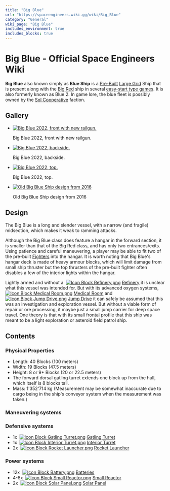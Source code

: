 ```yaml
---
title: "Big Blue"
url: "https://spaceengineers.wiki.gg/wiki/Big_Blue"
category: "General"
wiki_page: "Big Blue"
includes_environment: true
includes_blocks: true
---
```


# Big Blue - Official Space Engineers Wiki

**Big Blue** also known simply as **Blue Ship** is a [Pre-Built](https://spaceengineers.wiki.gg/wiki/Pre-Built_Ship "Pre-Built Ship") [Large Grid](https://spaceengineers.wiki.gg/wiki/Large_Grid "Large Grid") Ship that is present along with the [Big Red](https://spaceengineers.wiki.gg/wiki/Big_Red "Big Red") ship in several [easy-start type games](https://spaceengineers.wiki.gg/wiki/Original_Content "Original Content"). It is also formerly known as Blue 2. In game lore, the blue fleet is possibly owned by the [Sol Cooperative](https://spaceengineers.wiki.gg/wiki/Sol_Cooperative "Sol Cooperative") faction.

## Gallery

*   [![Big Blue 2022, front with new railgun.](https://spaceengineers.wiki.gg/images/thumb/f/fd/Big_Blue_2022_front.jpg/120px-Big_Blue_2022_front.jpg?c9f526)](https://spaceengineers.wiki.gg/wiki/File:Big_Blue_2022_front.jpg "Big Blue 2022, front with new railgun.")
    
    Big Blue 2022, front with new railgun.
    
*   [![Big Blue 2022, backside.](https://spaceengineers.wiki.gg/images/thumb/7/78/Big_Blue_2022_back.jpg/120px-Big_Blue_2022_back.jpg?bb8f50)](https://spaceengineers.wiki.gg/wiki/File:Big_Blue_2022_back.jpg "Big Blue 2022, backside.")
    
    Big Blue 2022, backside.
    
*   [![Big Blue 2022, top.](https://spaceengineers.wiki.gg/images/thumb/f/ff/Big_Blue_2022_top.jpg/120px-Big_Blue_2022_top.jpg?cec172)](https://spaceengineers.wiki.gg/wiki/File:Big_Blue_2022_top.jpg "Big Blue 2022, top.")
    
    Big Blue 2022, top.
    
*   [![Old Big Blue Ship design from 2016](https://spaceengineers.wiki.gg/images/thumb/d/db/Big_Blue_Ship_Ion_Thrusters_2016.png/120px-Big_Blue_Ship_Ion_Thrusters_2016.png?cb9677)](https://spaceengineers.wiki.gg/wiki/File:Big_Blue_Ship_Ion_Thrusters_2016.png "Old Big Blue Ship design from 2016")
    
    Old Big Blue Ship design from 2016
    

## Design

The Big Blue is a long and slender vessel, with a narrow (and fragile) midsection, which makes it weak to ramming attacks.

Although the Big Blue class does feature a hangar in the forward section, it is smaller than that of the Big Red class, and has only two entrances/exits. Using patience and careful maneuvering, a player may be able to fit two of the pre-built [Fighters](https://spaceengineers.wiki.gg/wiki/Fighter "Fighter") into the hangar. It is worth noting that Big Blue's hangar deck is made of heavy armour blocks, which will limit damage from small ship thruster but the top thrusters of the pre-built fighter often disables a few of the interior lights within the hangar.

Lightly armed and without a  [![Icon Block Refinery.png](https://spaceengineers.wiki.gg/images/thumb/6/6a/Icon_Block_Refinery.png/21px-Icon_Block_Refinery.png?a9b68a)](https://spaceengineers.wiki.gg/wiki/Refinery "Refinery") [Refinery](https://spaceengineers.wiki.gg/wiki/Refinery "Refinery") it is unclear what this vessel was intended for. But with its advanced oxygen systems,  [![Icon Block Medical Room.png](https://spaceengineers.wiki.gg/images/thumb/4/42/Icon_Block_Medical_Room.png/21px-Icon_Block_Medical_Room.png?a9d978)](https://spaceengineers.wiki.gg/wiki/Medical_Room "Medical Room") [Medical Room](https://spaceengineers.wiki.gg/wiki/Medical_Room "Medical Room") and  [![Icon Block Jump Drive.png](https://spaceengineers.wiki.gg/images/thumb/a/aa/Icon_Block_Jump_Drive.png/21px-Icon_Block_Jump_Drive.png?c39dc2)](https://spaceengineers.wiki.gg/wiki/Jump_Drive "Jump Drive") [Jump Drive](https://spaceengineers.wiki.gg/wiki/Jump_Drive "Jump Drive") it can safely be assumed that this was an investigation and exploration vessel. But without a viable form of repair or ore processing, it maybe just a small jump carrier for deep space travel. One theory is that with its small frontal profile that this ship was meant to be a light exploration or asteroid field patrol ship.

## Contents

### Physical Properties

*   Length: 40 Blocks (100 meters)
*   Width: 19 Blocks (47.5 meters)
*   Height: 8 or 9\* Blocks (20 or 22.5 meters)
*   The forward dorsal gatling turret extends one block up from the hull, which itself is 8 blocks tall.
*   Mass: 1'352'714 kg (Measurement may be somewhat inaccurate due to cargo being in the ship's conveyor system when the measurement was taken.)

### Maneuvering systems

### Defensive systems

*   1x  [![Icon Block Gatling Turret.png](https://spaceengineers.wiki.gg/images/thumb/9/97/Icon_Block_Gatling_Turret.png/21px-Icon_Block_Gatling_Turret.png?d4d145)](https://spaceengineers.wiki.gg/wiki/Gatling_Turret "Gatling Turret") [Gatling Turret](https://spaceengineers.wiki.gg/wiki/Gatling_Turret "Gatling Turret")
*   1x  [![Icon Block Interior Turret.png](https://spaceengineers.wiki.gg/images/thumb/1/17/Icon_Block_Interior_Turret.png/21px-Icon_Block_Interior_Turret.png?a22e06)](https://spaceengineers.wiki.gg/wiki/Interior_Turret "Interior Turret") [Interior Turret](https://spaceengineers.wiki.gg/wiki/Interior_Turret "Interior Turret")
*   2x  [![Icon Block Rocket Launcher.png](https://spaceengineers.wiki.gg/images/thumb/7/77/Icon_Block_Rocket_Launcher.png/21px-Icon_Block_Rocket_Launcher.png?b2064b)](https://spaceengineers.wiki.gg/wiki/Rocket_Launcher "Rocket Launcher") [Rocket Launcher](https://spaceengineers.wiki.gg/wiki/Rocket_Launcher "Rocket Launcher")

### Power systems

*   12x  [![Icon Block Battery.png](https://spaceengineers.wiki.gg/images/thumb/1/13/Icon_Block_Battery.png/21px-Icon_Block_Battery.png?fc3f6b)](https://spaceengineers.wiki.gg/wiki/Battery "Battery") [Batteries](https://spaceengineers.wiki.gg/wiki/Battery "Battery")
*   4-8x  [![Icon Block Small Reactor.png](https://spaceengineers.wiki.gg/images/thumb/2/23/Icon_Block_Small_Reactor.png/21px-Icon_Block_Small_Reactor.png?64124d)](https://spaceengineers.wiki.gg/wiki/Small_Reactor "Small Reactor") [Small Reactor](https://spaceengineers.wiki.gg/wiki/Small_Reactor "Small Reactor")
*   2x  [![Icon Block Solar Panel.png](https://spaceengineers.wiki.gg/images/thumb/c/c9/Icon_Block_Solar_Panel.png/21px-Icon_Block_Solar_Panel.png?ded806)](https://spaceengineers.wiki.gg/wiki/Solar_Panel "Solar Panel") [Solar Panel](https://spaceengineers.wiki.gg/wiki/Solar_Panel "Solar Panel")
